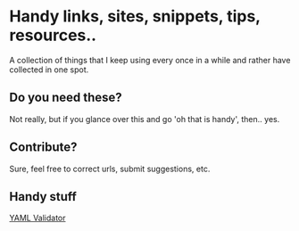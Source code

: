 # Handy links, sites, snippets, tips, resources..

A collection of things that I keep using every once in a while and rather have collected in one spot.

## Do you need these?

Not really, but if you glance over this and go 'oh that is handy', then.. yes. 

## Contribute?

Sure, feel free to correct urls, submit suggestions, etc.

## Handy stuff

[YAML Validator](http://www.yamllint.com/)

